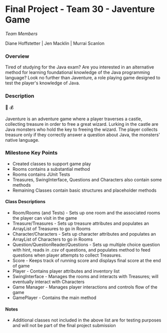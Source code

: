 # Final Project - Team 30 - Javenture Game

*Team Members*

Diane Hoffstetter | Jen Macklin | Murrai Scanlon

### Overview

Tired of studying for the Java exam? Are you interested in an alternative method for learning foundational knowledge of the Java programming language? Look no further than Javenture, a role playing game designed to test the player's knowledge of Java. 

### Description
:european_castle:  :moneybag:  

Javenture is an adventure game where a player traverses a castle, collecting treasure in order to free a great wizard. Lurking in the castle are Java monsters who hold the key to freeing the wizard. The player collects treasure only if they correctly answer a question about Java, the monsters' native language. 

### Milestone Key Points

* Created classes to support game play 
* Rooms contains a substantial method
* Rooms contains JUnit Tests
* Treasures, SwingInterface, Questions and Characters also contain some methods
* Remaining Classes contain basic structures and placeholder methods

#### Class Descriptions

* Room/Rooms (and Tests) - Sets up one room and the associated rooms the player can visit in the game
* Treasure/Treasures - Sets up treasure attributes and populates an ArrayList of Treasures to go in Rooms
* Character/Characters - Sets up character attributes and populates an ArrayList of Characters to go in Rooms 
* Question/QuestionReader/Questions - Sets up multiple choice question with hint, reads in .csv of questions, and populates method to feed questions when player attempts to collect Treasures. 
* Score - Keeps track of running score and displays final score at the end of game
* Player - Contains player attributes and inventory list
* SwingInterface - Manages the rooms and interacts with Treasures; will eventually interact with Characters
* Game Manager - Manages player interactions and controls flow of the game
* GamePlayer - Contains the main method

#### Notes
* Additional classes not included in the above list are for testing purposes and will not be part of the final project submission


